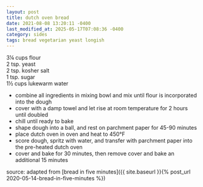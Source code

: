 ```yaml
---
layout: post
title: dutch oven bread
date: 2021-08-08 13:20:11 -0400
last_modified_at: 2025-05-17T07:08:36 -0400
category: sides
tags: bread vegetarian yeast longish
---
```


3¼ cups flour  
2 tsp. yeast  
2 tsp. kosher salt  
1 tsp. sugar  
1½ cups lukewarm water  

* combine all ingredients in mixing bowl and mix until flour is incorporated into the dough
* cover with a damp towel and let rise at room temperature for 2 hours until doubled
* chill until ready to bake
* shape dough into a ball, and rest on parchment paper for 45-90 minutes
* place dutch oven in oven and heat to 450°F
* score dough, spritz with water, and transfer with parchment paper into the pre-heated dutch oven
* cover and bake for 30 minutes, then remove cover and bake an additional 15 minutes

source: adapted from [bread in five minutes]({{ site.baseurl }}{% post_url 2020-05-14-bread-in-five-minutes %})
